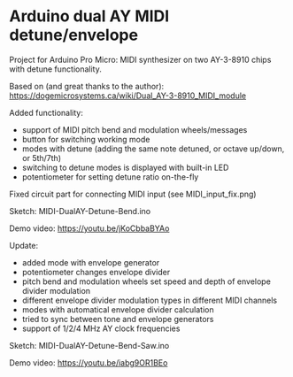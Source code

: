 # Arduino dual AY MIDI detune/envelope
Project for Arduino Pro Micro: MIDI synthesizer on two AY-3-8910 chips with detune functionality.

Based on (and great thanks to the author):
https://dogemicrosystems.ca/wiki/Dual_AY-3-8910_MIDI_module

Added functionality:
- support of MIDI pitch bend and modulation wheels/messages
- button for switching working mode
- modes with detune (adding the same note detuned, or octave up/down, or 5th/7th)
- switching to detune modes is displayed with built-in LED
- potentiometer for setting detune ratio on-the-fly

Fixed circuit part for connecting MIDI input (see MIDI_input_fix.png)

Sketch: MIDI-DualAY-Detune-Bend.ino

Demo video:
https://youtu.be/jKoCbbaBYAo

Update:
- added mode with envelope generator
- potentiometer changes envelope divider
- pitch bend and modulation wheels set speed and depth of envelope divider modulation
- different envelope divider modulation types in different MIDI channels
- modes with automatical envelope divider calculation
- tried to sync between tone and envelope generators
- support of 1/2/4 MHz AY clock frequencies

Sketch: MIDI-DualAY-Detune-Bend-Saw.ino

Demo video:
https://youtu.be/iabg9OR1BEo

